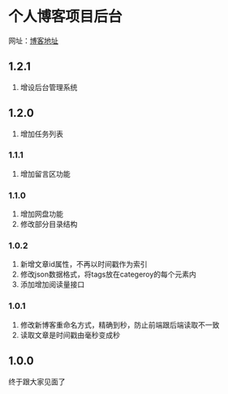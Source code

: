 # 个人博客项目后台

网址：[博客地址](http://www.jinlongyuchitang.cn)  

## 1.2.1
1. 增设后台管理系统

## 1.2.0
1. 增加任务列表

### 1.1.1
1. 增加留言区功能

### 1.1.0
1. 增加网盘功能
2. 修改部分目录结构

### 1.0.2
1. 新增文章id属性，不再以时间戳作为索引
2. 修改json数据格式，将tags放在categeroy的每个元素内
3. 添加增加阅读量接口

### 1.0.1
1. 修改新博客重命名方式，精确到秒，防止前端跟后端读取不一致
2. 读取文章是时间戳由毫秒变成秒

## 1.0.0
终于跟大家见面了